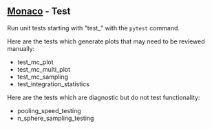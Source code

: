 ## [Monaco](../) - Test

Run unit tests starting with "test_" with the ```pytest``` command.

Here are the tests which generate plots that may need to be reviewed manually:
* test_mc_plot
* test_mc_multi_plot
* test_mc_sampling
* test_integration_statistics

Here are the tests which are diagnostic but do not test functionality:
* pooling_speed_testing
* n_sphere_sampling_testing

